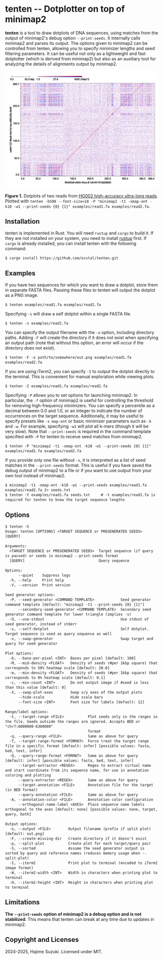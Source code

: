 # tenten -- Dotplotter on top of minimap2

**tenten** is a tool to draw dotplots of DNA sequences, using matches from the output of minimap2's debug option `--print-seeds`. It internally calls minimap2 and parses its output. The options given to minimap2 can be controlled from tenten, allowing you to specify minimizer lengths and seed filtering parameters. It can be useful not only as a lightweight and fast dotplotter (which is derived from minimap2) but also as an auxiliary tool for analyzing the details of alignments output by minimap2.

![](./examples/out.png)

**Figure 1.** Dotplots of two reads from [HG002 high-accuracy ultra-long reads](https://epi2me.nanoporetech.com/gm24385_ncm23_preview/). Plotted with `tenten -b500 --font-size=18 -P "minimap2 -t1 -xmap-ont -k10 -w1 --print-seeds {0} {1}" examples/read1.fa examples/read2.fa`.

## Installation

tenten is implemented in Rust. You will need `rustup` and `cargo` to build it. If they are not installed on your system, you need to install [rustup](https://rustup.rs/) first. If `cargo` is already installed, you can install tenten with the following command:

```console
$ cargo install https://github.com/ocxtal/tenten.git
```

## Examples


If you have two sequences for which you want to draw a dotplot, store them in separate FASTA files. Passing these files to tenten will output the dotplot as a PNG image.

```console
$ tenten examples/read1.fa examples/read2.fa
```

Specifying `-s` will draw a self dotplot within a single FASTA file.

```console
$ tenten -s examples/read1.fa
```

You can specify the output filename with the `-o` option, including directory paths. Adding `-F` will create the directory if it does not exist when specifying an output path (note that without this option, an error will occur if the directory does not exist).

```console
$ tenten -F -o path/to/somewhere/out.png examples/read1.fa examples/read2.fa
```

If you are using iTerm2, you can specify `-I` to output the dotplot directly to the terminal. This is convenient for manual exploration while viewing plots.

```console
$ tenten -I examples/read1.fa examples/read2.fa
```

Specifying `-P` allows you to set options for launching minimap2. In particular, the `-f` option of minimap2 is useful for controlling the threshold for removing high-frequency minimizers. You can specify a percentile as a decimal between 0.0 and 1.0, or an integer to indicate the number of occurrences on the target sequence. Additionally, it may be useful to specify presets like `-x map-ont` or basic minimizer parameters such as `-k` and `-w`. For example, specifying `-w1` will plot all k-mers (though it will be very slow). Note that `--print-seeds` is required in the command template specified with `-P` for tenten to receive seed matches from minimap2.

```console
$ tenten -P "minimap2 -t1 -xmap-ont -k10 -w1 --print-seeds {0} {1}" examples/read1.fa examples/read2.fa
```

If you provide only one file without `-s`, it is interpreted as a list of seed matches in the `--print-seeds` format. This is useful if you have saved the debug output of minimap2 to a file or if you want to use output from your own tool instead of minimap2.

```console
$ minimap2 -t1 -xmap-ont -k10 -w1 --print-seeds examples/read1.fa examples/read2.fa 2> seeds.txt
$ tenten -t examples/read1.fa seeds.txt     # -t examples/read1.fa is required for tenten to know the target sequence lengths
```

## Options

```console
$ tenten -h
Usage: tenten [OPTIONS] <TARGET SEQUENCE or PREGENERATED SEEDS> [QUERY]

Arguments:
  <TARGET SEQUENCE or PREGENERATED SEEDS>  Target sequence (if query is passed) or seeds in minimap2 --print-seeds format
  [QUERY]                                  Query sequence

Options:
      --quiet    Suppress logs
  -h, --help     Print help
  -V, --version  Print version

Seed generator options:
  -P, --seed-generator <COMMAND TEMPLATE>            Seed generator command template [default: "minimap2 -t1 --print-seeds {0} {1}"]
      --secondary-seed-generator <COMMAND TEMPLATE>  Secondary seed generator command template for lower triangle (implies -s)
  -O, --use-stdout                                   Use stdout of seed generator, instead of stderr
  -s, --self-dotplot                                 Self dotplot. Target sequence is used as query sequence as well
  -x, --swap-generator                               Swap target and query for seed generator

Plot options:
  -b, --base-per-pixel <INT>  Bases per pixel [default: 100]
  -M, --mid-density <FLOAT>   Density of seeds (#per 1kbp square) that corresponds to 50% heatmap scale [default: 20.0]
  -m, --min-density <FLOAT>   Density of seeds (#per 1kbp square) that corresponds to 0% heatmap scale [default: 0.1]
  -c, --min-count <INT>       Do not output image if #seed is less than this value [default: 0]
  -X, --swap-plot-axes        Swap x/y axes of the output plots
      --hide-scale            Hide scale bars
      --font-size <INT>       Font size for labels [default: 12]

Range/label options:
  -t, --target-range <FILE>           Plot seeds only in the ranges in the file. Seeds outside the ranges are ignored. Accepts BED or "chr7:6000000-6300000"
                                      format
  -q, --query-range <FILE>            Same as above for query
  -T, --target-range-format <FORMAT>  Force treat the target range file in a specific format [default: infer] [possible values: fasta, bed, text, infer]
  -Q, --query-range-format <FORMAT>   Same as above for query [default: infer] [possible values: fasta, bed, text, infer]
      --target-extractor <REGEX>      Regex to extract virtual name and start coordinate from its sequence name, for use in annotation coloring and plotting
      --query-extractor <REGEX>       Same as above for query
      --target-annotation <FILE>      Annotation file for the target (in BED format)
      --query-annotation <FILE>       Same as above for query
  -A, --annotation-color <FILE>       Annotation color configuration
      --orthogonal-name-label <AXES>  Place sequence name labels orthogonal to the axes [default: none] [possible values: none, target, query, both]

Output options:
  -o, --output <FILE>        Output filename (prefix if split plot) [default: out.png]
  -F, --create-missing-dir   Create directory if it doesn't exist
  -p, --split-plot           Create plot for each target/query pair
  -S, --sorted               Assume the seed generator output is sorted by query and reference names (reduces memory usage when --split-plot)
  -I, --iterm2               Print plot to terminal (encoded to iTerm2 image format)
  -W, --iterm2-width <INT>   Width in characters when printing plot to terminal
  -H, --iterm2-height <INT>  Height in characters when printing plot to terminal
```

## Limitations

**The `--print-seeds` option of minimap2 is a debug option and is not stabilized**. This means that tenten can break at any time due to updates in minimap2.

## Copyright and Licenses

2024-2025, Hajime Suzuki. Licensed under MIT.

